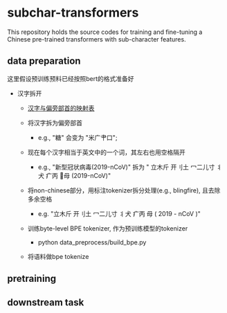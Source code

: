 # subchar-transformers
This repository holds the source codes for training and fine-tuning a Chinese pre-trained transformers with sub-character features.


## data preparation

这里假设预训练预料已经按照bert的格式准备好

 - 汉字拆开
    - [汉字与偏旁部首的映射表](https://github.com/HKUST-KnowComp/JWE/blob/master/subcharacter/char2comp.txt)
    - 将汉字拆为偏旁部首
        - e.g., "糖" 会变为 "米广肀口";
    - 现在每个汉字相当于英文中的一个词，其左右也用空格隔开
       - e.g., "新型冠状病毒(2019-nCoV)" 拆为 " 立木斤  开刂土  冖二儿寸  丬犬  疒丙  母 (2019-nCoV)"
    - 将non-chinese部分，用标注tokenizer拆分处理(e.g., blingfire), 且去除多余空格
       - e.g. "立木斤 开刂土 冖二儿寸 丬犬 疒丙 母 ( 2019 - nCoV )"

    - 训练byte-level BPE tokenizer, 作为预训练模型的tokenizer
        - python data_preprocess/build_bpe.py
     
    - 将语料做bpe tokenize

## pretraining

## downstream task
